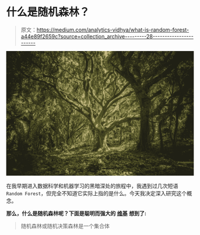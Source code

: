 # 什么是随机森林？

> 原文：<https://medium.com/analytics-vidhya/what-is-random-forest-a44e89f2659c?source=collection_archive---------28----------------------->

![](img/37103bfaecbcfae3ad7e85bdc3124f5c.png)

在我早期进入数据科学和机器学习的黑暗深处的旅程中，我遇到过几次短语`Random Forest`，但完全不知道它实际上指的是什么。今天我决定深入研究这个概念。

**那么，什么是随机森林呢？下面是聪明而强大的** [**维基**](https://en.wikipedia.org/wiki/Random_forest) **想到了:**

> 随机森林或随机决策森林是一个集合体